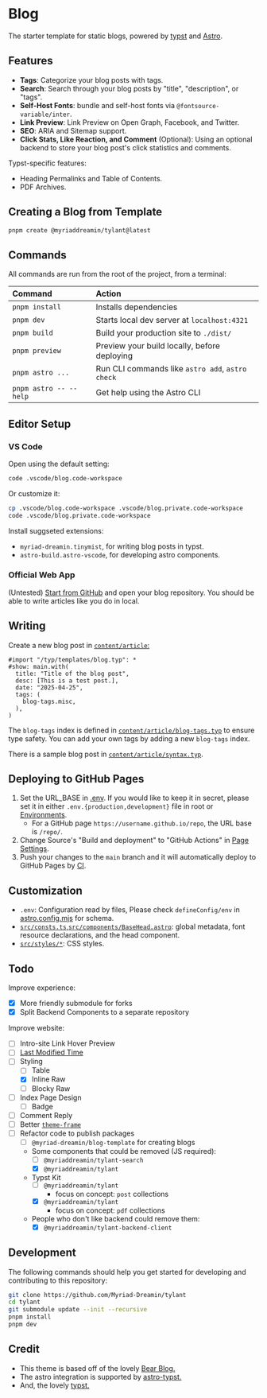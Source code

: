 # Blog

The starter template for static blogs, powered by [typst](https://github.com/typst/typst) and [Astro](https://astro.build/).

## Features

- **Tags**: Categorize your blog posts with tags.
- **Search**: Search through your blog posts by "title", "description", or "tags".
- **Self-Host Fonts**: bundle and self-host fonts via `@fontsource-variable/inter`.
- **Link Preview**: Link Preview on Open Graph, Facebook, and Twitter.
- **SEO**: ARIA and Sitemap support.
- **Click Stats, Like Reaction, and Comment** (Optional): Using an optional backend to store your blog post's click statistics and comments.

Typst-specific features:

- Heading Permalinks and Table of Contents.
- PDF Archives.

## Creating a Blog from Template

```bash
pnpm create @myriaddreamin/tylant@latest
```

## Commands

All commands are run from the root of the project, from a terminal:

| Command                | Action                                           |
| :--------------------- | :----------------------------------------------- |
| `pnpm install`         | Installs dependencies                            |
| `pnpm dev`             | Starts local dev server at `localhost:4321`      |
| `pnpm build`           | Build your production site to `./dist/`          |
| `pnpm preview`         | Preview your build locally, before deploying     |
| `pnpm astro ...`       | Run CLI commands like `astro add`, `astro check` |
| `pnpm astro -- --help` | Get help using the Astro CLI                     |

## Editor Setup

### VS Code

Open using the default setting:

```bash
code .vscode/blog.code-workspace
```

Or customize it:

```bash
cp .vscode/blog.code-workspace .vscode/blog.private.code-workspace
code .vscode/blog.private.code-workspace
```

Install suggseted extensions:

- `myriad-dreamin.tinymist`, for writing blog posts in typst.
- `astro-build.astro-vscode`, for developing astro components.

### Official Web App

(Untested) [Start from GitHub](https://typst.app/) and open your blog repository. You should be able to write articles like you do in local.

## Writing

Create a new blog post in [`content/article`:](./content/article/)

```typ
#import "/typ/templates/blog.typ": *
#show: main.with(
  title: "Title of the blog post",
  desc: [This is a test post.],
  date: "2025-04-25",
  tags: (
    blog-tags.misc,
  ),
)
```

The `blog-tags` index is defined in [`content/article/blog-tags.typ`](./typ/templates/mod.typ#L43) to ensure type safety. You can add your own tags by adding a new `blog-tags` index.

There is a sample blog post in [`content/article/syntax.typ`](content/article/syntax.typ).

## Deploying to GitHub Pages

1. Set the URL_BASE in [.env](./.env). If you would like to keep it in secret, please set it in either `.env.{production,development}` file in root or [Environments](../../settings/environments).
   - For a GitHub page `https://username.github.io/repo`, the URL base is `/repo/`.
1. Change Source's "Build and deployment" to "GitHub Actions" in [Page Settings](../../settings/pages).
1. Push your changes to the `main` branch and it will automatically deploy to GitHub Pages by [CI](.github/workflows/gh-pages.yml).

## Customization

- `.env`: Configuration read by files, Please check `defineConfig/env` in [astro.config.mjs](astro.config.mjs) for schema.
- [`src/consts.ts`](./src/consts.ts),[`src/components/BaseHead.astro`](./src/components/BaseHead.astro): global metadata, font resource declarations, and the head component.
- [`src/styles/*`](src/styles/): CSS styles.

## Todo

Improve experience:

- [x] More friendly submodule for forks
- [x] Split Backend Components to a separate repository

Improve website:

- [ ] Intro-site Link Hover Preview
- [ ] [Last Modified Time](https://5-0-0-beta.docs.astro.build/en/recipes/modified-time/)
- [ ] Styling
  - [ ] Table
  - [x] Inline Raw
  - [ ] Blocky Raw
- [ ] Index Page Design
  - [ ] Badge
- [ ] Comment Reply
- [ ] Better [`theme-frame`](typ/templates/theme.typ)
- [ ] Refactor code to publish packages
  - [ ] `@myriad-dreamin/blog-template` for creating blogs
  - Some components that could be removed (JS required):
    - [ ] `@myriaddreamin/tylant-search`
    - [x] `@myriaddreamin/tylant`
  - Typst Kit
    - [ ] `@myriaddreamin/tylant`
      - focus on concept: `post` collections
    - [x] `@myriaddreamin/tylant`
      - focus on concept: `pdf` collections
  - People who don't like backend could remove them:
    - [x] `@myriaddreamin/tylant-backend-client`

## Development

The following commands should help you get started for developing and contributing to this repository:

```bash
git clone https://github.com/Myriad-Dreamin/tylant
cd tylant
git submodule update --init --recursive
pnpm install
pnpm dev
```

## Credit

- This theme is based off of the lovely [Bear Blog.](https://github.com/HermanMartinus/bearblog/)
- The astro integration is supported by [astro-typst.](https://github.com/overflowcat/astro-typst)
- And, the lovely [typst.](https://github.com/typst/typst)
